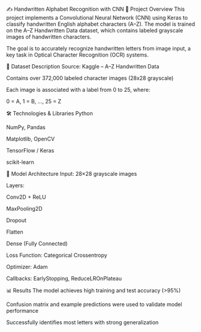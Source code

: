 ✍️ Handwritten Alphabet Recognition with CNN
🧾 Project Overview
This project implements a Convolutional Neural Network (CNN) using Keras to classify handwritten English alphabet characters (A–Z). The model is trained on the A–Z Handwritten Data dataset, which contains labeled grayscale images of handwritten characters.

The goal is to accurately recognize handwritten letters from image input, a key task in Optical Character Recognition (OCR) systems.

📁 Dataset Description
Source: Kaggle – A–Z Handwritten Data

Contains over 372,000 labeled character images (28x28 grayscale)

Each image is associated with a label from 0 to 25, where:

0 = A, 1 = B, ..., 25 = Z

🛠️ Technologies & Libraries
Python

NumPy, Pandas

Matplotlib, OpenCV

TensorFlow / Keras

scikit-learn

🧠 Model Architecture
Input: 28×28 grayscale images

Layers:

Conv2D + ReLU

MaxPooling2D

Dropout

Flatten

Dense (Fully Connected)

Loss Function: Categorical Crossentropy

Optimizer: Adam

Callbacks: EarlyStopping, ReduceLROnPlateau

📊 Results
The model achieves high training and test accuracy (>95%)

Confusion matrix and example predictions were used to validate model performance

Successfully identifies most letters with strong generalization
